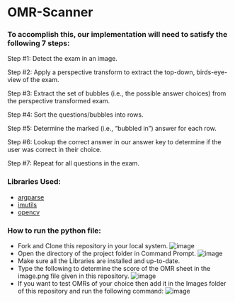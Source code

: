 # OMR-Scanner
### To accomplish this, our implementation will need to satisfy the following 7 steps:

Step #1: Detect the exam in an image.

Step #2: Apply a perspective transform to extract the top-down, birds-eye-view of the exam.

Step #3: Extract the set of bubbles (i.e., the possible answer choices) from the perspective transformed exam.

Step #4: Sort the questions/bubbles into rows.

Step #5: Determine the marked (i.e., “bubbled in”) answer for each row.

Step #6: Lookup the correct answer in our answer key to determine if the user was correct in their choice.

Step #7: Repeat for all questions in the exam.

### Libraries Used:

- [argparse](https://towardsdatascience.com/learn-enough-python-to-be-useful-argparse-e482e1764e05)
- [imutils](https://github.com/PyImageSearch/imutils)
- [opencv](https://docs.opencv.org/4.x/db/deb/tutorial_display_image.html)


### How to run the python file:
- Fork and Clone this repository in your local system.
  ![image](https://user-images.githubusercontent.com/84925346/224495277-33f23487-94bb-4a62-9f30-35626c5d38dd.png)
- Open the directory of the project folder in Command Prompt.
  ![image](https://user-images.githubusercontent.com/84925346/224492161-bb5c9f0b-924f-4b49-850f-e783efd9bde5.png)
- Make sure all the Libraries are installed and up-to-date.
- Type the following to determine the score of the OMR sheet in the image.png file given in this repository.
  ![image](https://user-images.githubusercontent.com/84925346/224492269-48e162d7-2032-4dce-996f-810b2056195c.png)
- If you want to test OMRs of your choice then add it in the Images folder of this repository and run the following command:
  ![image](https://user-images.githubusercontent.com/84925346/224492358-d500b83c-1053-4022-a051-3acfe45334c6.png)

